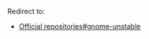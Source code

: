 Redirect to:

*   [Official repositories#gnome-unstable](/index.php?title=Official_repositories&redirect=no#gnome-unstable "Official repositories")